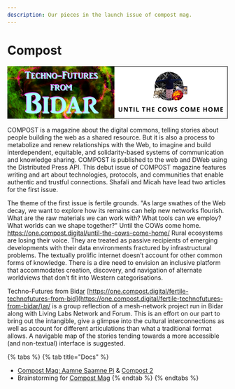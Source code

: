 ```yaml
---
description: Our pieces in the launch issue of compost mag.
---
```


# Compost

![](../.gitbook/assets/bidar-and-cows%20%281%29.png)

COMPOST is a magazine about the digital commons, telling stories about people building the web as a shared resource. But it is also a process to metabolize and renew relationships with the Web, to imagine and build interdependent, equitable, and solidarity-based systems of communication and knowledge sharing. COMPOST is published to the web and DWeb using the Distributed Press API. This debut issue of COMPOST magazine features writing and art about technologies, protocols, and communities that enable authentic and trustful connections. Shafali and Micah have lead two articles for the first issue. 

The theme of the first issue is fertile grounds. "As large swathes of the Web decay, we want to explore how its remains can help new networks flourish. What are the raw materials we can work with? What tools can we employ? What worlds can we shape together?" Until the COWs come home. https://one.compost.digital/until-the-cows-come-home/ Rural ecosystems are losing their voice. They are treated as passive recipients of emerging developments with their data environments fractured by infrastructural problems. The textually prolific internet doesn’t account for other common forms of knowledge. There is a dire need to envision an inclusive platform that accommodates creation, discovery, and navigation of alternate worldviews that don’t fit into Western categorisations. 

Techno-Futures from Bid[ar](https://one.compost.digital/fertile-technofutures-from-bidar/) [https://one.compost.digital/fertile-technofutures-from-bid](https://one.compost.digital/fertile-technofutures-from-bidar/)ar/ is a group reflection of a mesh-network project run in Bidar along with Living Labs Network and Forum. This is an effort on our part to bring out the intangible, give a glimpse into the cultural interconnections as well as account for different articulations than what a traditional format allows. A navigable map of the stories tending towards a more accessible \(and non-textual\) interface is suggested.

{% tabs %}
{% tab title="Docs" %}
* [Compost Mag: Aamne Saamne Pi](https://docs.google.com/document/d/1FPfqGfEbcjFTDLvOhJWzgG9qR-P2mLHqz-5BNrT_-jU/edit?usp=sharing) & [Compost 2](https://docs.google.com/document/d/1FeE0yVb3Gq_3agoUR0n2OTv5XXLBXA1_0MscvldDffA/edit?usp=sharing)
* Brainstorming for [Compost Mag](https://docs.google.com/presentation/d/1ydoov5ZkMeoy9ATm-8u7gNUIHamcZGB8rb4FbImBMYE/edit?usp=sharing)
{% endtab %}
{% endtabs %}


